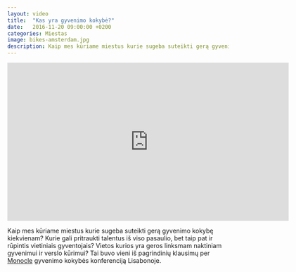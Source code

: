 ```yaml
---
layout: video
title:  "Kas yra gyvenimo kokybė?"
date:   2016-11-20 09:00:00 +0200
categories: Miestas
image: bikes-amsterdam.jpg
description: Kaip mes kūriame miestus kurie sugeba suteikti gerą gyvenimo kokybę kiekvienam? Kurie gali pritraukti talentus iš viso pasaulio, bet taip pat ir rūpintis vietiniais gyventojais?
---
```

<div class="video-container">
    <iframe src="https://player.vimeo.com/video/125169890?color=ffd800&title=0&byline=0&portrait=0" width="640" height="360" frameborder="0" webkitallowfullscreen mozallowfullscreen allowfullscreen></iframe>
</div>

<p class="italic">
Kaip mes kūriame miestus kurie sugeba suteikti gerą gyvenimo kokybę kiekvienam? Kurie gali pritraukti talentus iš viso pasaulio, bet taip pat ir rūpintis vietiniais gyventojais? Vietos kurios yra geros linksmam naktiniam gyvenimui ir verslo kūrimui? Tai buvo vieni iš pagrindinių klausimų per <a href="https://monocle.com/" target="_blank">Monocle</a> gyvenimo kokybės konferenciją Lisabonoje.
</p>
